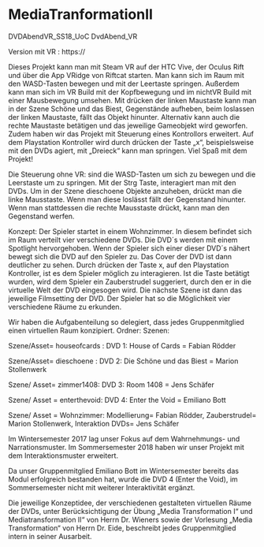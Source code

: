 # MediaTranformationII

DVDAbendVR_SS18_UoC
DvdAbend_VR

Version mit VR : https://

Dieses Projekt kann man mit Steam VR auf der HTC Vive, der Oculus Rift und über die App VRidge von Riftcat starten. Man kann sich im Raum mit den WASD-Tasten bewegen und mit der Leertaste springen. Außerdem kann man sich im VR Build mit der Kopfbewegung und im nichtVR Build mit einer Mausbewegung umsehen. Mit drücken der linken Maustaste kann man in der Szene Schöne und das Biest, Gegenstände aufheben, beim loslassen der linken Maustaste, fällt das Objekt hinunter. Alternativ kann auch die rechte Maustaste betätigen und das jeweilige Gameobjekt wird geworfen. Zudem haben wir das Projekt mit Steuerung eines Kontrollors erweitert. Auf dem Playstation Kontroller wird durch drücken der Taste „x“, beispielsweise mit den DVDs agiert, mit „Dreieck“ kann man springen. Viel Spaß mit dem Projekt!

Die Steuerung ohne VR: sind die  WASD-Tasten um sich zu bewegen und die Leerstaste um zu springen. Mit der Strg Taste, interagiert man mit den DVDs.
Um in der Szene dieschoene Objekte anzuheben, drückt man die linke Mausstaste. Wenn man diese loslässt fällt der Gegenstand hinunter. Wenn man stattdessen die rechte Mausstaste drückt, kann man den Gegenstand werfen.


Konzept: Der Spieler startet in einem Wohnzimmer. In diesem befindet sich im Raum verteilt vier verschiedene DVDs. Die DVD´s werden mit einem Spotlight hervorgehoben. Wenn der Spieler sich einer dieser DVD´s nähert bewegt sich die DVD auf den Spieler zu. Das Cover der DVD ist dann deutlicher zu sehen. Durch drücken der Taste x, auf den Playstation Kontroller, ist es dem Spieler möglich zu interagieren. Ist die Taste betätigt wurden, wird dem Spieler ein Zauberstrudel suggeriert, durch den er in die virtuelle Welt der DVD eingesogen wird. Die nächste Szene ist dann das jeweilige Filmsetting der DVD. Der Spieler hat so die Möglichkeit vier verschiedene Räume zu erkunden.

Wir haben die Aufgabenteilung so delegiert, dass jedes Gruppenmitglied einen virtuellen Raum konzipiert. Ordner: Szenen:

Szene/Asset= houseofcards : DVD 1: House of Cards = Fabian Rödder

Szene/Asset= dieschoene : DVD 2: Die Schöne und das Biest = Marion Stollenwerk

Szene/ Asset= zimmer1408: DVD 3: Room 1408 = Jens Schäfer

Szene/ Asset = enterthevoid: DVD 4: Enter the Void = Emiliano Bott

Szene/ Asset = Wohnzimmer: Modellierung= Fabian Rödder, Zauberstrudel= Marion Stollenwerk, Interaktion DVDs= Jens Schäfer

Im Wintersemester 2017 lag unser Fokus auf dem Wahrnehmungs- und Narrationsmuster. Im Sommersemester 2018 haben wir unser Projekt mit dem Interaktionsmuster erweitert.

Da unser Gruppenmitglied Emiliano Bott im Wintersemester bereits das Modul erfolgreich bestanden hat, wurde die DVD 4 (Enter the Void), im Sommersemester nicht mit weiterer Interaktivität ergänzt.

Die jeweilige Konzeptidee, der verschiedenen gestalteten virtuellen Räume der DVDs, unter Berücksichtigung der Übung „Media Transformation I“ und Mediatransformation II“ von Herrn Dr. Wieners sowie der Vorlesung „Media Transformation“ von Herrn Dr. Eide, beschreibt jedes Gruppenmitglied intern in seiner Ausarbeit.
